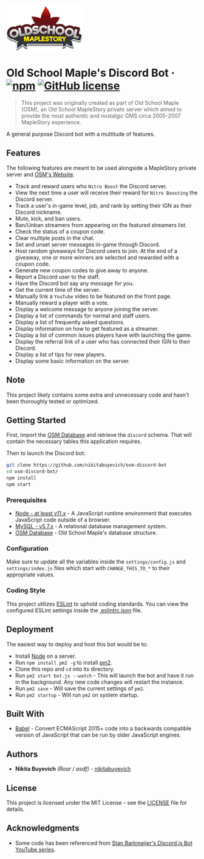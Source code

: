 ![Logo of OSM](./logo.png)

# Old School Maple's Discord Bot &middot; [![npm](https://img.shields.io/npm/v/npm.svg?style=flat-square)](https://www.npmjs.com/package/npm) [![GitHub license](https://img.shields.io/badge/license-MIT-blue.svg?style=flat-square)](./LICENSE)
> This project was originally created as part of Old School Maple (OSM), an Old School MapleStory private server which aimed to provide the most authentic and nostalgic GMS circa 2005-2007 MapleStory experience.

A general purpose Discord bot with a multitude of features.

## Features

The following features are meant to be used alongside a MapleStory private server and [OSM's Website](http://github.com/nikitabuyevich/osm-website).

* Track and reward users who `Nitro Boost` the Discord server.
* View the next time a user will receive their reward for `Nitro Boosting` the Discord server.
* Track a user's in-game level, job, and rank by setting their IGN as their Discord nickname.
* Mute, kick, and ban users.
* Ban/Unban streamers from appearing on the featured streamers list.
* Check the status of a coupon code.
* Clear multiple posts in the chat.
* Set and unset server messages in-game through Discord.
* Host random giveaways for Discord users to join. At the end of a giveaway, one or more winners are selected and rewarded with a coupon code.
* Generate new coupon codes to give away to anyone.
* Report a Discord user to the staff.
* Have the Discord bot say any message for you.
* Get the current time of the server.
* Manually link a `YouTube` video to be featured on the front page.
* Manually reward a player with a vote.
* Display a welcome message to anyone joining the server.
* Display a list of commands for normal and staff users.
* Display a list of frequently asked questions.
* Display information on how to get featured as a streamer.
* Display a list of common issues players have with launching the game.
* Display the referral link of a user who has connected their IGN to their Discord.
* Display a list of tips for new players.
* Display some basic information on the server.

## Note

This project likely contains some extra and unnecessary code and hasn't been thoroughly tested or optimized.

## Getting Started

First, import the [OSM Database](http://github.com/nikitabuyevich/osm-database) and retrieve the `discord` schema. That will contain the necessary tables this application requires.

Then to launch the Discord bot:

```bash
git clone https://github.com/nikitabuyevich/osm-discord-bot
cd osm-discord-bot/
npm install
npm start
```

### Prerequisites

* [Node - at least v11.x](https://nodejs.org/en/) - A JavaScript runtime environment that executes JavaScript code outside of a browser.
* [MySQL - v5.7.x](https://www.mysql.com/) - A relational database management system.
* [OSM Database](http://github.com/nikitabuyevich/osm-database) - Old School Maple's database structure.

### Configuration

Make sure to update all the variables inside the `settings/config.js` and `settings/index.js` files which start with `CHANGE_THIS_TO_*` to their appropriate values.

### Coding Style

This project utilizes [ESLint](https://eslint.org/) to uphold coding standards. You can view the configured ESLint settings inside the [.eslintrc.json](.eslintrc.json) file.

## Deployment

The easiest way to deploy and host this bot would be to:

* Install [Node](https://nodejs.org/en/) on a server.
* Run `npm install pm2 -g` to install [pm2](https://pm2.keymetrics.io/).
* Clone this repo and `cd` into its directory.
* Run `pm2 start bot.js --watch` - This will launch the bot and have it run in the background. Any new code changes will restart the instance.
* Run `pm2 save` - Will save the current settings of `pm2`.
* Run `pm2 startup` - Will run `pm2` on system startup.

## Built With

* [Babel](https://babeljs.io/) - Convert ECMAScript 2015+ code into a backwards compatible version of JavaScript that can be run by older JavaScript engines.

## Authors

* **Nikita Buyevich** _(Roar / asdf)_ - [nikitabuyevich](https://github.com/nikitabuyevich)

## License

This project is licensed under the MIT License - see the [LICENSE](./LICENSE) file for details.

## Acknowledgments

* Some code has been referenced from [Stan Barkmeijer's Discord.js Bot YouTube series](https://www.youtube.com/playlist?list=PLdnyVeMcpY78Hz8fFD1vqhYliBmZKaa7N).
